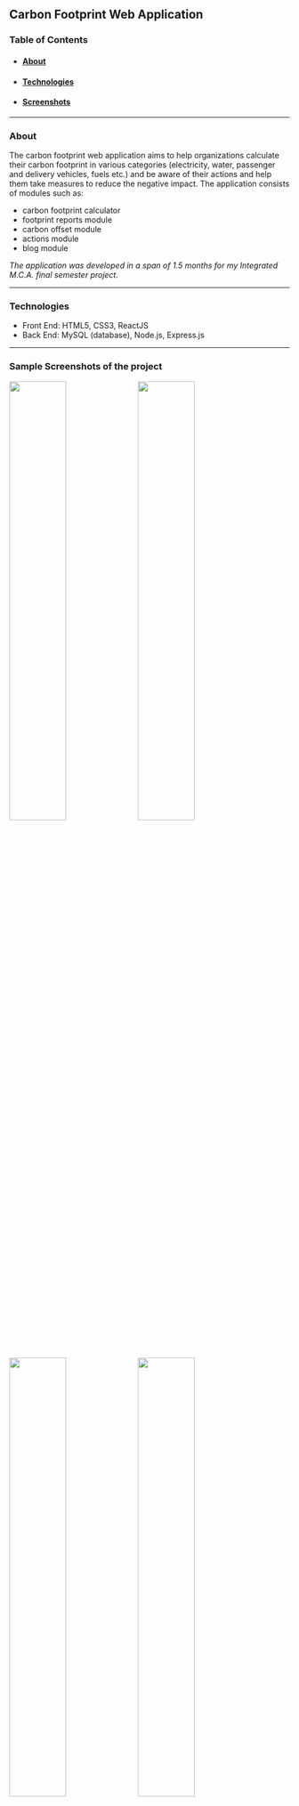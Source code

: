 ## Carbon Footprint Web Application
### Table of Contents
- #### [About](#about)
- #### [Technologies](#technologies)
- #### [Screenshots](#screenshots)
---
### About
The carbon footprint web application aims to help organizations calculate their carbon footprint in various categories (electricity, water, passenger and delivery vehicles, fuels etc.) and be aware of their actions and help them take measures to reduce the negative impact.
The application consists of modules such as:
* carbon footprint calculator 
* footprint reports module
* carbon offset module
* actions module
* blog module

*The application was developed in a span of 1.5 months for my Integrated M.C.A. final semester project.*

----
### Technologies
* Front End: HTML5, CSS3, ReactJS
* Back End: MySQL (database), Node.js, Express.js
---
### Sample Screenshots of the project
<img src="https://user-images.githubusercontent.com/65484282/ff581b7e-d1cf-4738-897b-f9a0f7a680ab.png" width="45%">
<img src="https://github.com/melindamary/carbon-footprint/assets/65484282/ff581b7e-d1cf-4738-897b-f9a0f7a680ab" width="45%"/> 
<img src="https://github.com/melindamary/carbon-footprint/assets/65484282/942048a0-b754-4825-b4b3-1a4d7bb5687f" width="45%"/> 
<img src="https://github.com/melindamary/carbon-footprint/assets/65484282/e24dfd2e-cc57-4837-ae28-3effe595c676" width="45%"/>
<img src="https://github.com/melindamary/carbon-footprint/assets/65484282/a5e49256-979f-4679-848f-dd750efba65c" width="45%"/>
<img src="https://github.com/melindamary/carbon-footprint/assets/65484282/4d9a3c36-ddd1-4db0-93fb-950d05cb8f2e" width="45%" />
<img src="https://github.com/melindamary/carbon-footprint/assets/65484282/f8911f96-5ca5-44e2-b10a-6bef46bb6f11" width="45%" />

#### User Screens
<img src="https://github.com/melindamary/carbon-footprint/assets/65484282/7144903e-f35a-4550-bad9-ca982dea84cb" width="45%" />
<img src="https://github.com/melindamary/carbon-footprint/assets/65484282/0a64cd5e-b5f6-4743-a22e-9010d9ded786" width="45%" />
<img src="https://github.com/melindamary/carbon-footprint/assets/65484282/180f0254-debc-4b56-a977-27470569827a" width="45%" />
<img src="https://github.com/melindamary/carbon-footprint/assets/65484282/e05b84d1-6e7c-4e04-82a5-03bb4f898169" width="45%" />
<img src="https://github.com/melindamary/carbon-footprint/assets/65484282/7551ebc8-267e-4cc9-bedd-ecd2f99859cb" width="45%" />
<img src="https://github.com/melindamary/carbon-footprint/assets/65484282/bf07a924-bb5e-4173-b02d-245ead0e6bbb" width="45%" />
<img src="https://github.com/melindamary/carbon-footprint/assets/65484282/0a5b4da0-0bc7-42ae-a52f-7addcab1b9f2" width="45%" />
<img src="https://github.com/melindamary/carbon-footprint/assets/65484282/aac31083-aae3-4c46-a165-2e7a3b9f3dc3" width="45%" />
<img src="https://github.com/melindamary/carbon-footprint/assets/65484282/aa140320-4ad6-4744-a219-54b6482f178e" width="45%" />

#### Admin Screens
<img src="https://github.com/melindamary/carbon-footprint/assets/65484282/6f034c80-faf6-449c-8978-67776c245e24" width="45%" />
<img src="https://github.com/melindamary/carbon-footprint/assets/65484282/9918e438-9c5b-4be2-ae3f-9f636db490ff" width="45%" />
<img src="https://github.com/melindamary/carbon-footprint/assets/65484282/55369511-4d79-49b8-941b-f503fa93ba70" width="45%" />
<img src="https://github.com/melindamary/carbon-footprint/assets/65484282/27659abc-d107-438d-9b36-6cc04ef5648e" width="45%" />
<img src="https://github.com/melindamary/carbon-footprint/assets/65484282/7c711b62-ed51-4afe-a264-8ee9e726ebe2" width="45%" />
<img src="https://github.com/melindamary/carbon-footprint/assets/65484282/d62348e1-7cbf-4367-9351-5af47c1d1295" width="45%" />
<img src="https://github.com/melindamary/carbon-footprint/assets/65484282/de54b5ca-4928-42fe-9863-d708b36c0ff0" width="45%" />
<img src="https://github.com/melindamary/carbon-footprint/assets/65484282/ad36f8f2-a61b-4323-bbc5-95bb9b1685de" width="45%" />





